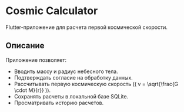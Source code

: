 # Cosmic Calculator

Flutter-приложение для расчета первой космической скорости.

## Описание
Приложение позволяет:
- Вводить массу и радиус небесного тела.
- Подтверждать согласие на обработку данных.
- Рассчитывать первую космическую скорость (\( v = \sqrt{\frac{G \cdot M}{r}} \)).
- Сохранять расчеты в локальной базе SQLite.
- Просматривать историю расчетов.
